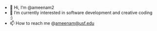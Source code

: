- 👋 Hi, I’m @ameenam2
- 🌱 I’m currently interested in software development and creative coding :)
- 📫 How to reach me @ameenam@usf.edu

<!---
ameenam2/ameenam2 is a ✨ special ✨ repository because its `README.md` (this file) appears on your GitHub profile.
You can click the Preview link to take a look at your changes.
--->

